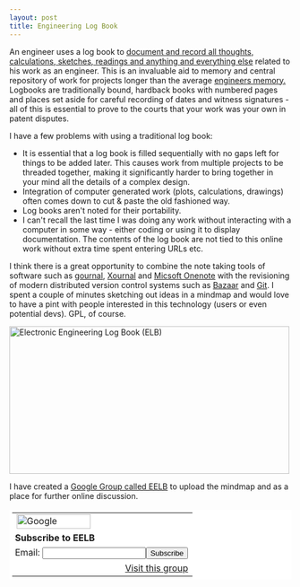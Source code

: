 ```yaml
---
layout: post
title: Engineering Log Book
---
```

<p>An engineer uses a log book to <a href="http://www.theiet.org/students/resources/final-year-project/log-books.cfm">document and record all thoughts, calculations, sketches, readings and anything and everything else</a> related to his work as an engineer. This is an invaluable aid to memory and central repository of work for projects longer than the average <a href="http://en.wikipedia.org/wiki/Goldfish">engineers memory.</a> Logbooks are traditionally bound, hardback books with numbered pages and places set aside for careful recording of dates and witness signatures - all of this is essential to prove to the courts that your work was your own in patent disputes.</p><p>I have a few problems with using a traditional log book:<ul><li>It is essential that a log book is filled sequentially with no gaps left for things to be added later. This causes work from multiple projects to be threaded together, making it significantly harder to bring together in your mind all the details of a complex design.</li><li>Integration of computer generated work (plots, calculations, drawings) often comes down to cut & paste the old fashioned way.</li><li>Log books aren't noted for their portability.</li><li>I can't recall the last time I was doing any work without interacting with a computer in some way - either coding or using it to display documentation. The contents of the log book are not tied to this online work without extra time spent entering URLs etc.</li></ul></p><p>I think there is a great opportunity to combine the note taking tools of software such as <a href="http://www.adebenham.com/gournal/">gournal</a>, <a href="http://xournal.sourceforge.net/">Xournal</a> and <a href="http://office.microsoft.com/en-gb/onenote/default.aspx">Micsoft Onenote</a> with the revisioning of modern distributed version control systems such as <a href="http://bazaar-vcs.org/">Bazaar</a> and <a href="http://git.or.cz/">Git</a>. I spent a couple of minutes sketching out ideas in a mindmap and would love to have a pint with people interested in this technology (users or even potential devs). GPL, of course.</p><p><a href="http://www.flickr.com/photos/stephenenglish/2605082141/" title="Electronic Engineering Log Book (ELB) by StephenEnglish, on Flickr"><img src="http://farm4.static.flickr.com/3108/2605082141_3c2d1ae563.jpg" width="500" height="263" alt="Electronic Engineering Log Book (ELB)" /></a></p><p>I have created a <a href="http://groups.google.com/group/eelb">Google Group called EELB</a> to upload the mindmap and as a place for further online discussion.</p><table border=0 style="background-color: #fff; padding: 5px;" cellspacing=0><tr><td><img src="http://groups.google.com/groups/img/3nb/groups_bar.gif" height=26 width=132 alt="Google Groups"></td></tr><tr><td style="padding-left: 5px"><b>Subscribe to EELB</b></td></tr><form action="http://groups.google.com/group/eelb/boxsubscribe"><tr><td style="padding-left: 5px;">Email: <input type=text name=email><input type=submit name="sub" value="Subscribe">  </td></tr></form><tr><td align=right><a href="http://groups.google.com/group/eelb">Visit this group</a></td></tr></table><div class="blogger-post-footer"><img width='1' height='1' src='https://blogger.googleusercontent.com/tracker/6550447907550133610-1015927815672957120?l=www.secomputing.co.uk' alt='' /></div>